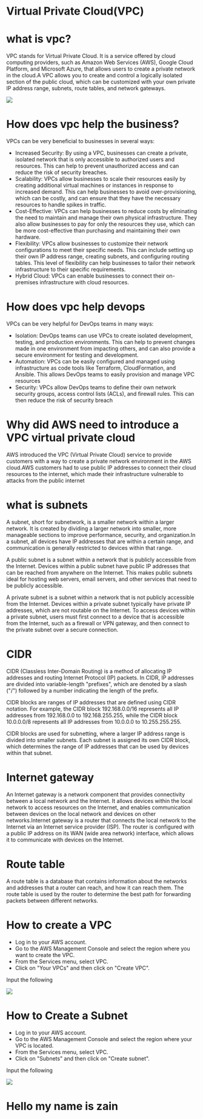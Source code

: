 # Virtual Private Cloud(VPC)

# what is vpc?
VPC stands for Virtual Private Cloud. It is a service offered by cloud computing providers, such as Amazon Web Services (AWS), Google Cloud Platform, and Microsoft Azure, that allows users to create a private network in the cloud.A VPC allows you to create and control a logically isolated section of the public cloud, which can be customized with your own private IP address range, subnets, route tables, and network gateways.

![](/pictures/VPC.png)

# How does vpc help the business?
VPCs can be very beneficial to businesses in several ways:
- Increased Security: By using a VPC, businesses can create a private, isolated network that is only accessible to authorized users and resources. This can help to prevent unauthorized access and can reduce the risk of security breaches.
- Scalability: VPCs allow businesses to scale their resources easily by creating additional virtual machines or instances in response to increased demand. This can help businesses to avoid over-provisioning, which can be costly, and can ensure that they have the necessary resources to handle spikes in traffic.
- Cost-Effective: VPCs can help businesses to reduce costs by eliminating the need to maintain and manage their own physical infrastructure. They also allow businesses to pay for only the resources they use, which can be more cost-effective than purchasing and maintaining their own hardware.
- Flexibility: VPCs allow businesses to customize their network configurations to meet their specific needs. This can include setting up their own IP address range, creating subnets, and configuring routing tables. This level of flexibility can help businesses to tailor their network infrastructure to their specific requirements.
- Hybrid Cloud: VPCs can enable businesses to connect their on-premises infrastructure with cloud resources.

# How does vpc help devops
VPCs can be very helpful for DevOps teams in many ways:
- Isolation: DevOps teams can use VPCs to create isolated development, testing, and production environments. This can help to prevent changes made in one environment from impacting others, and can also provide a secure environment for testing and development.
- Automation: VPCs can be easily configured and managed using infrastructure as code tools like Terraform, CloudFormation, and Ansible. This allows DevOps teams to easily provision and manage VPC resources 
- Security: VPCs allow DevOps teams to define their own network security groups, access control lists (ACLs), and firewall rules. This can then reduce the risk of security breach

# Why did AWS need to introduce a VPC virtual private cloud
AWS introduced the VPC (Virtual Private Cloud) service to provide customers with a way to create a private network environment in the AWS cloud.AWS customers had to use public IP addresses to connect their cloud resources to the internet, which made their infrastructure vulnerable to attacks from the public internet

# what is subnets
A subnet, short for subnetwork, is a smaller network within a larger network. It is created by dividing a larger network into smaller, more manageable sections to improve performance, security, and organization.In a subnet, all devices have IP addresses that are within a certain range, and communication is generally restricted to devices within that range.

A public subnet is a subnet within a network that is publicly accessible from the Internet. Devices within a public subnet have public IP addresses that can be reached from anywhere on the Internet. This makes public subnets ideal for hosting web servers, email servers, and other services that need to be publicly accessible.

A private subnet is a subnet within a network that is not publicly accessible from the Internet. Devices within a private subnet typically have private IP addresses, which are not routable on the Internet. To access devices within a private subnet, users must first connect to a device that is accessible from the Internet, such as a firewall or VPN gateway, and then connect to the private subnet over a secure connection. 

# CIDR
CIDR (Classless Inter-Domain Routing) is a method of allocating IP addresses and routing Internet Protocol (IP) packets. In CIDR, IP addresses are divided into variable-length "prefixes", which are denoted by a slash ("/") followed by a number indicating the length of the prefix.

CIDR blocks are ranges of IP addresses that are defined using CIDR notation. For example, the CIDR block 192.168.0.0/16 represents all IP addresses from 192.168.0.0 to 192.168.255.255, while the CIDR block 10.0.0.0/8 represents all IP addresses from 10.0.0.0 to 10.255.255.255.

CIDR blocks are used for subnetting, where a larger IP address range is divided into smaller subnets. Each subnet is assigned its own CIDR block, which determines the range of IP addresses that can be used by devices within that subnet.

# Internet gateway
An Internet gateway is a network component that provides connectivity between a local network and the Internet. It allows devices within the local network to access resources on the Internet, and enables communication between devices on the local network and devices on other networks.Internet gateway is a router that connects the local network to the Internet via an Internet service provider (ISP). The router is configured with a public IP address on its WAN (wide area network) interface, which allows it to communicate with devices on the Internet.

# Route table
A route table is a database that contains information about the networks and addresses that a router can reach, and how it can reach them. The route table is used by the router to determine the best path for forwarding packets between different networks.


# How to create a VPC
- Log in to your AWS account.
- Go to the AWS Management Console and select the region where you want to create the VPC.
- From the Services menu, select VPC.
- Click on "Your VPCs" and then click on "Create VPC".

Input the following

![](/pictures/CreateVPC.png)

# How to Create a Subnet
- Log in to your AWS account.
- Go to the AWS Management Console and select the region where your VPC is located.
- From the Services menu, select VPC.
- Click on "Subnets" and then click on "Create subnet".

Input the following

![](/pictures/VPCSubnet.png)

# Hello my name is zain